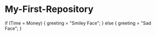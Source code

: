 # My-First-Repository

if (Time = Money) { greeting = "Smiley Face"; } else { greeting = "Sad Face"; }
